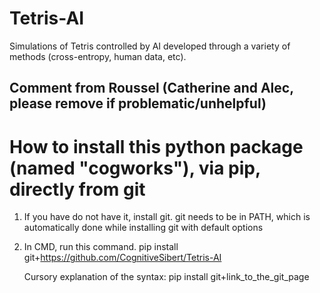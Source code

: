 Tetris-AI
=========

Simulations of Tetris controlled by AI developed through a variety of methods (cross-entropy, human data, etc).


## Comment from Roussel (Catherine and Alec, please remove if problematic/unhelpful)
# How to install this python package (named "cogworks"), via pip, directly from git

1. If you have do not have it, install git. git needs to be in PATH, which is automatically done while installing git with default options
  
2. In CMD, run this command.
    pip install git+https://github.com/CognitiveSibert/Tetris-AI
    
    Cursory explanation of the syntax: pip install git+link_to_the_git_page

